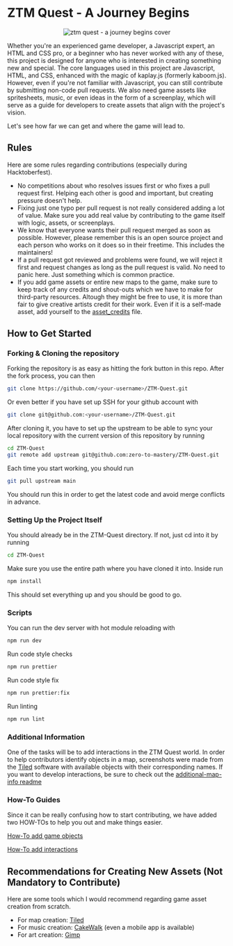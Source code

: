 # ZTM Quest - A Journey Begins

<p align="center">
  <img src="./public/assets/sprites/game_cover.png"/ alt="ztm quest - a journey begins cover">
</p>

Whether you're an experienced game developer, a Javascript expert, an HTML and CSS pro, or a beginner who has never worked with any of these, this project is designed for anyone who is interested in creating something new and special. The core languages used in this project are Javascript, HTML, and CSS, enhanced with the magic of kaplay.js (formerly kaboom.js). However, even if you're not familiar with Javascript, you can still contribute by submitting non-code pull requests. We also need game assets like spritesheets, music, or even ideas in the form of a screenplay, which will serve as a guide for developers to create assets that align with the project's vision.

Let's see how far we can get and where the game will lead to.

## Rules

Here are some rules regarding contributions (especially during Hacktoberfest). 
- No competitions about who resolves issues first or who fixes a pull request first. Helping each other is good and important, but creating pressure doesn't help.
- Fixing just one typo per pull request is not really considered adding a lot of value. Make sure you add real value by contributing to the game itself with logic, assets, or screenplays.
- We know that everyone wants their pull request merged as soon as possible. However, please remember this is an open source project and each person who works on it does so in their freetime. This includes the maintainers!
- If a pull request got reviewed and problems were found, we will reject it first and request changes as long as the pull request is valid. No need to panic here. Just something which is common practice.
- If you add game assets or entire new maps to the game, make sure to keep track of any credits and shout-outs which we have to make for third-party resources. Altough they might be free to use, it is more than fair to give creative artists credit for their work. Even if it is a self-made asset, add yourself to the [asset_credits](./asset_credits.md) file.


## How to Get Started

### Forking & Cloning the repository

Forking the repository is as easy as hitting the fork button in this repo.
After the fork process, you can then 

```bash
git clone https://github.com/<your-username>/ZTM-Quest.git
```

Or even better if you have set up SSH for your github account with
```bash
git clone git@github.com:<your-username>/ZTM-Quest.git
```

After cloning it, you have to set up the upstream to be able to sync your local repository with the current version of this repository by running
```bash
cd ZTM-Quest
git remote add upstream git@github.com:zero-to-mastery/ZTM-Quest.git
```

Each time you start working, you should run
```bash
git pull upstream main
```

You should run this in order to get the latest code and avoid merge conflicts in advance.

### Setting Up the Project Itself

You should already be in the ZTM-Quest directory. If not, just cd into it by running
```bash
cd ZTM-Quest
```
Make sure you use the entire path where you have cloned it into.
Inside run
```bash
npm install
```

This should set everything up and you should be good to go.


### Scripts
You can run the dev server with hot module reloading with

```bash
npm run dev
```

Run code style checks
```bash
npm run prettier
```

Run code style fix
```bash
npm run prettier:fix
```

Run linting
```bash
npm run lint
```

### Additional Information

One of the tasks will be to add interactions in the ZTM Quest world. In order to help contributors identify objects in a map, screenshots were made from the [Tiled](https://www.mapeditor.org/) software with available objects with their corresponding names.
If you want to develop interactions, be sure to check out the [additional-map-info readme](./additional-map-info/Readme.md)

### How-To Guides

Since it can be really confusing how to start contributing, we have added two HOW-TOs to help you out and make things easier.

[How-To add game objects](./HOWTO_Add-Game-Objects.md)

[How-To add interactions](./HOWTO_Add-Interactions.md)

## Recommendations for Creating New Assets (Not Mandatory to Contribute)

Here are some tools which I would recommend regarding game asset creation from scratch.

- For map creation: [Tiled](https://www.mapeditor.org/)
- For music creation: [CakeWalk](https://www.bandlab.com/products/cakewalk) (even a mobile app is available)
- For art creation: [Gimp](https://www.gimp.org/) 
